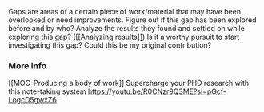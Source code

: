 Gaps are areas of a certain piece of work/material that may have been overlooked or need improvements.
Figure out if this gap has been explored before and by who?
Analyze the results they found and settled on while exploring this gap? ([[Analyzing results]])
Is it a worthy pursuit to start investigating this gap?
Could this be my original contribution?
### More info
[[MOC-Producing a body of work]]
Supercharge your PHD research with this note-taking system 
https://youtu.be/R0CNzr9Q3ME?si=pGcf-LogcD5gwxZ6